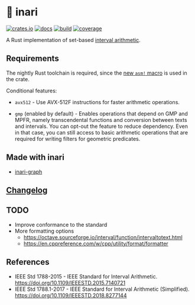 # 🦊 inari

[![crates.io](https://img.shields.io/crates/v/inari.svg)](https://crates.io/crates/inari)
[![docs](https://docs.rs/inari/badge.svg)](https://docs.rs/inari)
[![build](https://img.shields.io/github/workflow/status/mizuno-gsinet/inari/build/master)](https://github.com/mizuno-gsinet/inari/actions?query=branch%3Amaster+workflow%3Abuild)
[![coverage](https://img.shields.io/coveralls/github/mizuno-gsinet/inari/master)](https://coveralls.io/github/mizuno-gsinet/inari?branch=master)

A Rust implementation of set-based [interval arithmetic](https://en.wikipedia.org/wiki/Interval_arithmetic).

## Requirements

The nightly Rust toolchain is required, since the [new `asm!` macro](https://blog.rust-lang.org/inside-rust/2020/06/08/new-inline-asm.html) is used in the crate.

Conditional features:

- `avx512` - Use AVX-512F instructions for faster arithmetic operations.

- `gmp` (enabled by default) - Enables operations that depend on GMP and MPFR, namely transcendental functions and conversion between texts and intervals. You can opt-out the feature to reduce dependency. Even in that case, you can still access to basic arithmetic operations that are required for writing filters for geometric predicates.

## Made with inari

- [inari-graph](https://github.com/mizuno-gsinet/inari-graph)

## [Changelog](CHANGELOG.md)

## TODO

- Improve conformance to the standard
- More formatting options
  - https://octave.sourceforge.io/interval/function/intervaltotext.html
  - https://en.cppreference.com/w/cpp/utility/format/formatter

## References

- IEEE Std 1788-2015 - IEEE Standard for Interval Arithmetic. https://doi.org/10.1109/IEEESTD.2015.7140721
- IEEE Std 1788.1-2017 - IEEE Standard for Interval Arithmetic (Simplified). https://doi.org/10.1109/IEEESTD.2018.8277144
